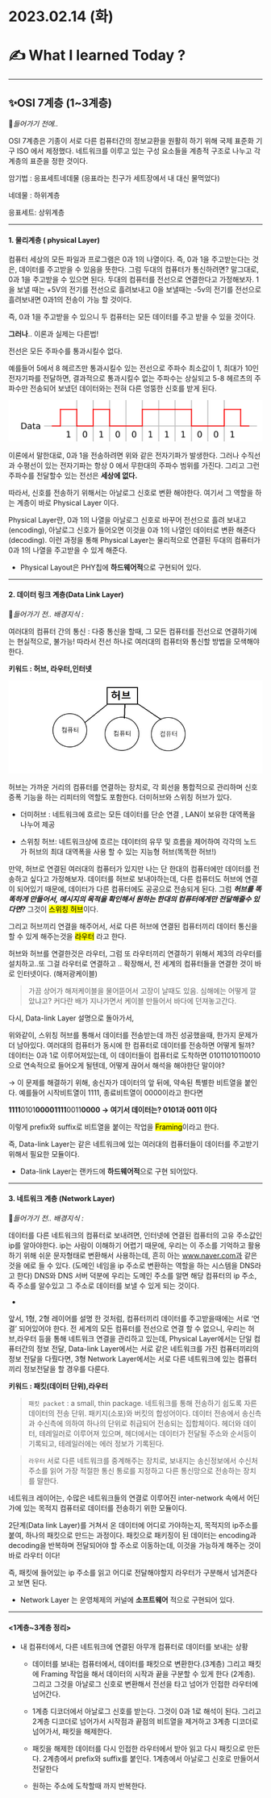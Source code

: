 
# 2023.02.14 (화)

# ✍️ What I learned Today ?

---
## ✨OSI 7계층 (1~3계층)

📌*들어가기 전에..*

OSI 7계층은 기종이 서로 다른 컴퓨터간의 정보교환을 원활히 하기 위해 국제 표준화 기구 ISO 에서 제정했다. 네트워크를 이루고 있는 구성 요소들을 계층적 구조로 나누고 각 계층의 표준을 정한 것이다.

암기법 : 응표세트네데물 (응표라는 친구가 세트장에서 내 대신 물먹었다)

네데물 : 하위계층

응표세트: 상위계층

---

#### 1. 물리계층 ( physical Layer)

컴퓨터 세상의 모든 파일과 프로그램은 0과 1의 나열이다. 즉, 0과 1을 주고받는다는 것은, 데이터를 주고받을 수 있음을 뜻한다. 그럼 두대의 컴퓨터가 통신하려면? 말그대로, 0과 1을 주고받을 수 있으면 된다.
두대의 컴퓨터를 전선으로 연결한다고 가정해보자.
1을 보낼 때는 +5V의 전기를 전선으로 흘려보내고 0을 보낼때는 -5v의 전기를 전선으로 흘려보내면 0과1의 전송이 가능 할 것이다.


즉, 0과 1을 주고받을 수 있으니 두 컴퓨터는 모든 데이터를 주고 받을 수 있을 것이다.

**그러나**.. 이론과 실제는 다른법! 

전선은 모든 주파수를 통과시킬수 없다. 

예를들어 5에서 8 헤르츠만 통과시킬수 있는 전선으로 주파수 최소값이 1, 최대가 10인 전자기파를 전달하면, 결과적으로 통과시킬수 없는 주파수는 상실되고 5-8 헤르츠의 주파수만 전송되어 보냈던 데이터와는 전혀 다른 엉뚱한 신호를 받게 된다.

![수평수직전자기파](/img/%EC%88%98%ED%8F%89%EC%88%98%EC%A7%81%EC%A0%84%EC%9E%90%EA%B8%B0%ED%8C%8C.png)

이론에서 말한대로, 0과 1을 전송하려면 위와 같은 전자기파가 발생한다. 그러나 수직선과 수평선이 있는 전자기파는 항상 0 에서 무한대의 주파수 범위를 가진다.
그리고 그런 주파수를 전달할수 있는 전선은 **세상에 없다.**

따라서, 신호를 전송하기 위해서는 아날로그 신호로 변환 해야한다.
여기서 그 역할을 하는 계층이 바로 Physical Layer 이다.

Physical Layer란, 0과 1의 나열을 아날로그 신호로 바꾸어 전선으로 흘려 보내고 (encoding), 아날로그 신호가 들어오면 이것을 0과 1의 나열인 데이터로 변환 해준다(decoding). 이런 과정을 통해 Physical Layer는 물리적으로 연결된 두대의 컴퓨터가 0과 1의 나열을 주고받을 수 있게 해준다.


- Physical Layout은 PHY칩에 **하드웨어적**으로 구현되어 있다.

---

#### 2. 데이터 링크 계층(Data Link Layer)

📌*들어가기 전.. 배경지식 :* 

여러대의 컴퓨터 간의 통신 : 다중 통신을 할때, 그 모든 컴퓨터를 전선으로 연결하기에는 현실적으로, 불가능! 따라서 전선 하나로 여러대의 컴퓨터와 통신할 방법을 모색해야한다.

**키워드 : 허브, 라우터,인터넷**


![허브설명.jpg](/img/%ED%97%88%EB%B8%8C%EC%84%A4%EB%AA%85.jpg)

허브는 가까운 거리의 컴퓨터를 연결하는 장치로, 각 회선을 통합적으로 관리하며 신호 증폭 기능을 하는 리피터의 역할도 포함한다. 더미허브와 스위칭 허브가 있다.

* 더미허브 : 네트워크에 흐르는 모든 데이터를 단순 연결 , LAN이 보유한 대역폭을 나누어 제공

* 스위칭 허브: 네트워크상에 흐르는 데이터의 유무 및 흐름을 제어하여 각각의 노드가 허브의 최대 대역폭을 사용 할 수 있는 지능형 허브(똑똑한 허브!)

만약, 허브로 연결된 여러대의 컴퓨터가 있지만 나는 단 한대의 컴퓨터에만 데이터를 전송하고 싶다고 가정해보자. 데이터를 허브로 보내야하는데, 다른 컴퓨터도 허브에 연결이 되어있기 때문에, 데이터가 다른 컴퓨터에도 공공으로 전송되게 된다. 그럼 ___허브를 똑똑하게 만들어서, 메시지의 목적을 확인해서 원하는 한대의 컴퓨터에게만 전달해줄수 있다면?___ 그것이 <mark>스위칭 허브</mark>이다.

그리고 허브끼리 연결을 해주어서, 서로 다른 허브에 연결된 컴퓨터끼리 데이터 통신을 할 수 있게 해주는것을 <mark>라우터</mark> 라고 한다.

허브와 허브를 연결한것은 라우터, 그럼 또 라우터끼리 연결하기 위해서 제3의 라우터를 설치하고..또 그걸 라우터로 연결하고 .. 확장해서, 전 세계의 컴퓨터들을 연결한 것이 바로 인터넷이다. (해저광케이블)

 

> 가끔 상어가 해저케이블을 물어뜯어서 고장이 날때도 있음. 심해에는 어떻게 깔았냐고? 커다란 배가 지나가면서 케이블 만들어서 바다에 던져놓고간다.
> 

다시, Data-link Layer 설명으로 돌아가서,

위와같이, 스위칭 허브를 통해서 데이터를 전송받는데 까진 성공했을때, 한가지 문제가 더 남아있다. 여러대의 컴퓨터가 동시에 한 컴퓨터로 데이터를 전송하면 어떻게 될까? 데이터는 0과 1로 이루어져있는데, 이 데이터들이 컴퓨터로 도착하면 01011010110010으로 연속적으로 들어오게 될텐데, 어떻게 끊어서 해석을 해야한단 말이야?

→ 이 문제를 해결하기 위해, 송신자가 데이터의 앞 뒤에, 약속된 특별한 비트열을 붙인다. 예를들어 시작비트열이 1111, 종료비트열이 0000이라고 한다면  

**1111**0101**00001111**0011**0000 → 여기서 데이터는? 0101과 0011 이다**

이렇게 prefix와 suffix로 비트열을 붙이는 작업을 <mark>Framing</mark>이라고 한다.

즉, Data-link Layer는 같은 네트워크에 있는 여러대의 컴퓨터들이 데이터를 주고받기 위해서 필요한 모듈이다.

- Data-link Layer는 랜카드에 **하드웨어적**으로 구현 되어있다.

---

#### 3. 네트워크 계층 (Network Layer)

📌*들어가기 전.. 배경지식 :* 

 데이터를 다른 네트워크의 컴퓨터로 보내려면,  인터넷에 연결된 컴퓨터의 고유 주소값인 ip를 알아야한다. ip는 사람이 이해하기 어렵기 때문에, 우리는 이 주소를 기억하고 활용하기 위해 쉬운 문자형태로 변환해서 사용하는데, 흔히 아는 www.naver.com과 같은것을 에로 들 수 있다.
(도메인 네임을 ip 주소로 변환하는 역할을 하는 시스템을 DNS라고 한다)
DNS와 DNS 서버 덕분에 우리는 도메인 주소를 알면 해당 컴퓨터의 ip 주소, 즉 주소를 알수있고 그 주소로 데이터를 보낼 수 있게 되는 것이다.

  * 

앞서, 1형, 2형 레이어를 설명 한 것처럼, 컴퓨터끼리 데이터를 주고받을때에는 
서로 ‘연결’ 되어있어야  한다.  전 세계의 모든 컴퓨터를 전선으로 연결 할 수 없으니, 우리는 허브,라우터 등을 통해 네트워크 연결을 관리하고 있는데, Physical Layer에서는 단일 컴퓨터간의 정보 전달, Data-link Layer에서는 서로 같은 네트워크를 가진 컴퓨터끼리의 정보 전달을 다뤘다면, 3형 Network Layer에서는 서로 다른 네트워크에 있는 컴퓨터끼리 정보전달을 할 경우를 다룬다.


  **키워드 : 패킷(데이터 단위),라우터**

> `패킷 packet` : a small, thin package. 
> 네트워크를 통해 전송하기 쉽도록 자른 데이터의 전송 단위. 패키지(소포)와 버킷의 합성어이다. 데이터 전송에서 송신측과 수신측에 의하여 하나의 단위로 취급되어 전송되는 집합체이다. 헤더와 데이터, 테레일러로 이루어져 있으며, 헤더에서는 데이터가 전달될 주소와 순서등이 기록되고, 테레일러에는 에러 정보가 기록된다.


> `라우터` 서로 다른 네트워크를 중계해주는 장치로, 보내지는 송신정보에서 수신처 주소를 읽어 가장 적절한 통신 통로를 지정하고 다른 통신망으로 전송하는 장치를 말한다.


네트워크 레이어는, 수많은 네트워크들의 연결로 이루어진 inter-network 속에서 어딘가에 있는 목적지 컴퓨터로 데이터를 전송하기 위한 모듈이다.

2단계(Data link Layer)를 거쳐서 온 데이터에 어디로 가야하는지, 목적지의 ip주소를 붙여, 하나의 패킷으로 만드는 과정이다. 패킷으로 패키징이 된 데이터는 encoding과 decoding을 반복하며 전달되어야 할 주소로 이동하는데, 이것을 가능하게 해주는 것이 바로 라우터 이다!

즉, 패킷에 들어있는 ip 주소를 읽고 어디로 전달해야할지 라우터가 구분해서 넘겨준다고 보면 된다.



* Network Layer 는 운영체제의 커널에 **소프트웨어** 적으로 구현되어 있다.


---

#### <1계층~3계층 정리>

* 내 컴퓨터에서, 다른 네트워크에 연결된 아무개 컴퓨터로 데이터를 보내는 상황



  * 데이터를 보내는 컴퓨터에서, 데이터를 패킷으로 변환한다.(3계층) 그리고 패킷에 Framing 작업을 해서 데이터의 시작과 끝을 구분할 수 있게 한다 (2계층). 그리고 그것을 아날로그 신호로 변환해서 전선을 타고 넘어가 인접한 라우터에 넘어간다.

  * 1계층 디코더에서 아날로그 신호를 받는다. 그것이 0과 1로 해석이 된다. 그리고 2계층 디코더로 넘어가서 시작점과 끝점의 비트열을 제거하고 3계층 디코더로 넘어가서, 패킷을 해제한다.

  * 패킷을 해제한 데이터를 다시 인접한 라우터에서 받아 읽고 다시 패킷으로 만든다. 2계층에서 prefix와 suffix를 붙인다. 1계층에서 아날로그 신호로 만들어서 전달한다

  * 원하는 주소에 도착할때 까지 반복한다.


